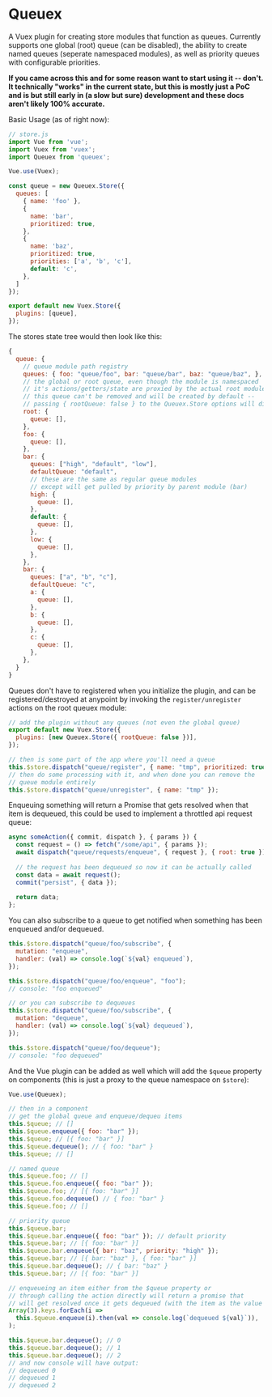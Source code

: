# Queuex

A Vuex plugin for creating store modules that function as queues. Currently
supports one global (root) queue (can be disabled), the ability to create named queues
(seperate namespaced modules), as well as priority queues with configurable
priorities.

**If you came across this and for some reason want to start using it -- don't.
It technically "works" in the current state, but this is mostly just a PoC and
is but still early in (a slow but sure) development and these docs aren't likely
100% accurate.**

Basic Usage (as of right now):

```js
// store.js
import Vue from 'vue';
import Vuex from 'vuex';
import Queuex from 'queuex';

Vue.use(Vuex);

const queue = new Queuex.Store({
  queues: [
    { name: 'foo' },
    {
      name: 'bar',
      prioritized: true,
    },
    {
      name: 'baz',
      prioritized: true,
      priorities: ['a', 'b', 'c'],
      default: 'c',
    },
  ]
});

export default new Vuex.Store({
  plugins: [queue],
});
```

The stores state tree would then look like this:

```js
{
  queue: {
    // queue module path registry
    queues: { foo: "queue/foo", bar: "queue/bar", baz: "queue/baz", },
    // the global or root queue, even though the module is namespaced
    // it's actions/getters/state are proxied by the actual root module
    // this queue can't be removed and will be created by default --
    // passing { rootQueue: false } to the Queuex.Store options will disable it
    root: {
      queue: [],
    },
    foo: {
      queue: [],
    },
    bar: {
      queues: ["high", "default", "low"],
      defaultQueue: "default",
      // these are the same as regular queue modules
      // except will get pulled by priority by parent module (bar)
      high: {
        queue: [],
      },
      default: {
        queue: [],
      },
      low: {
        queue: [],
      },
    },
    bar: {
      queues: ["a", "b", "c"],
      defaultQueue: "c",
      a: {
        queue: [],
      },
      b: {
        queue: [],
      },
      c: {
        queue: [],
      },
    },
  }
}
```

Queues don't have to registered when you initialize the plugin, and can be
registered/destroyed at anypoint by invoking the `register/unregister` actions on the root
queuex module:

```js
// add the plugin without any queues (not even the global queue)
export default new Vuex.Store({
  plugins: [new Queuex.Store({ rootQueue: false })],
});

// then is some part of the app where you'll need a queue
this.$store.dispatch("queue/register", { name: "tmp", prioritized: true });
// then do some processing with it, and when done you can remove the
// queue module entirely
this.$store.dispatch("queue/unregister", { name: "tmp" });
```

Enqueuing something will return a Promise that gets resolved when that item
is dequeued, this could be used to implement a throttled api request queue:

```js
async someAction({ commit, dispatch }, { params }) {
  const request = () => fetch("/some/api", { params });
  await dispatch("queue/requests/enqueue", { request }, { root: true });
  
  // the request has been dequeued so now it can be actually called
  const data = await request();
  commit("persist", { data });
  
  return data;
};
```

You can also subscribe to a queue to get notified when something has
been enqueued and/or dequeued.

```js
this.$store.dispatch("queue/foo/subscribe", {
  mutation: "enqueue",
  handler: (val) => console.log(`${val} enqueued`),
});

this.$store.dispatch("queue/foo/enqueue", "foo");
// console: "foo enqueued"

// or you can subscribe to dequeues
this.$store.dispatch("queue/foo/subscribe", {
  mutation: "dequeue",
  handler: (val) => console.log(`${val} dequeued`),
});

this.$store.dispatch("queue/foo/dequeue");
// console: "foo dequeued"
```

And the Vue plugin can be added as well which will add the `$queue`
property on components (this is just a proxy to the queue namespace on `$store`):

```js
Vue.use(Queuex);

// then in a component
// get the global queue and enqueue/dequeu items
this.$queue; // []
this.$queue.enqueue({ foo: "bar" });
this.$queue; // [{ foo: "bar" }]
this.$queue.dequeue(); // { foo: "bar" }
this.$queue; // []

// named queue
this.$queue.foo; // []
this.$queue.foo.enqueue({ foo: "bar" });
this.$queue.foo; // [{ foo: "bar" }]
this.$queue.foo.dequeue() // { foo: "bar" }
this.$queue.foo; // []

// priority queue
this.$queue.bar;
this.$queue.bar.enqueue({ foo: "bar" }); // default priority
this.$queue.bar; // [{ foo: "bar" }]
this.$queue.bar.enqueue({ bar: "baz", priority: "high" });
this.$queue.bar; // [{ bar: "baz" }, { foo: "bar" }]
this.$queue.bar.dequeue(); // { bar: "baz" }
this.$queue.bar; // [{ foo: "bar" }]

// enqueueing an item either from the $queue property or
// through calling the action directly will return a promise that
// will get resolved once it gets dequeued (with the item as the value it resovles with)
Array(3).keys.forEach(i =>
  this.$queue.enqueue(i).then(val => console.log(`dequeued ${val}`)),
);

this.$queue.bar.dequeue(); // 0
this.$queue.bar.dequeue(); // 1
this.$queue.bar.dequeue(); // 2
// and now console will have output:
// dequeued 0
// dequeued 1
// dequeued 2
```
